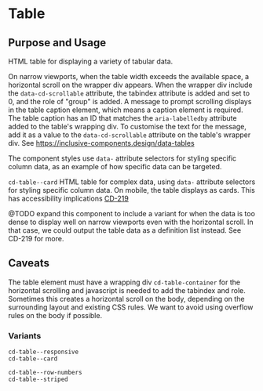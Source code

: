 # Table

## Purpose and Usage
HTML table for displaying a variety of tabular data. 

On narrow viewports, when the table width exceeds the available space, a horizontal scroll on the wrapper div appears. When the wrapper div include the `data-cd-scrollable` attribute, the tabindex attribute is added and set to 0, and the role of "group" is added.
A message to prompt scrolling displays in the table caption element, which means a caption element is required. 
The table caption has an ID that matches the `aria-labelledby` attribute added to the table's wrapping div. 
To customise the text for the message, add it as a value to the `data-cd-scrollable` attribute on the table's wrapper div.
See https://inclusive-components.design/data-tables

The component styles use `data-` attribute selectors for styling specific column data, as an example of how specific data can be targeted.

`cd-table--card`
HTML table for complex data, using `data-` attribute selectors for styling specific column data. On mobile, the table displays as cards. This has accessibility implications [CD-219](https://humanitarian.atlassian.net/browse/CD-219)

@TODO expand this component to include a variant for when the data is too dense to display well on narrow viewports
even with the horizontal scroll. In that case, we could output the table data as a definition list instead. See CD-219 for more.

## Caveats
The table element must have a wrapping div `cd-table-container` for the horizontal scrolling and javascript is needed to
add the tabindex and role.
Sometimes this creates a horizontal scroll on the body, depending on the surrounding layout and existing CSS rules. 
We want to avoid using overflow rules on the body if possible.

### Variants

```
cd-table--responsive
cd-table--card

cd-table--row-numbers
cd-table--striped

```
